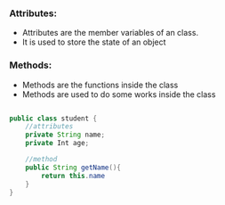 ### Attributes:
- Attributes are the member variables of an class.
- It is used to store the state of an object

### Methods:
- Methods are the functions inside the class 
- Methods are used to do some works inside the class

```java

public class student {
	//attributes
	private String name;
	private Int age;

	//method
	public String getName(){
		return this.name
	}
}

```

